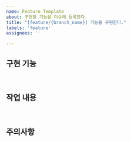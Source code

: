```yaml
---
name: Feature Template
about: 구현할 기능을 이슈에 등록한다.
title: "[feature/{branch_name}] 기능을 구현한다."
labels: 'feature'
assignees: ''

---
```


## 구현 기능

<br/>

## 작업 내용

<br/>

## 주의사항
